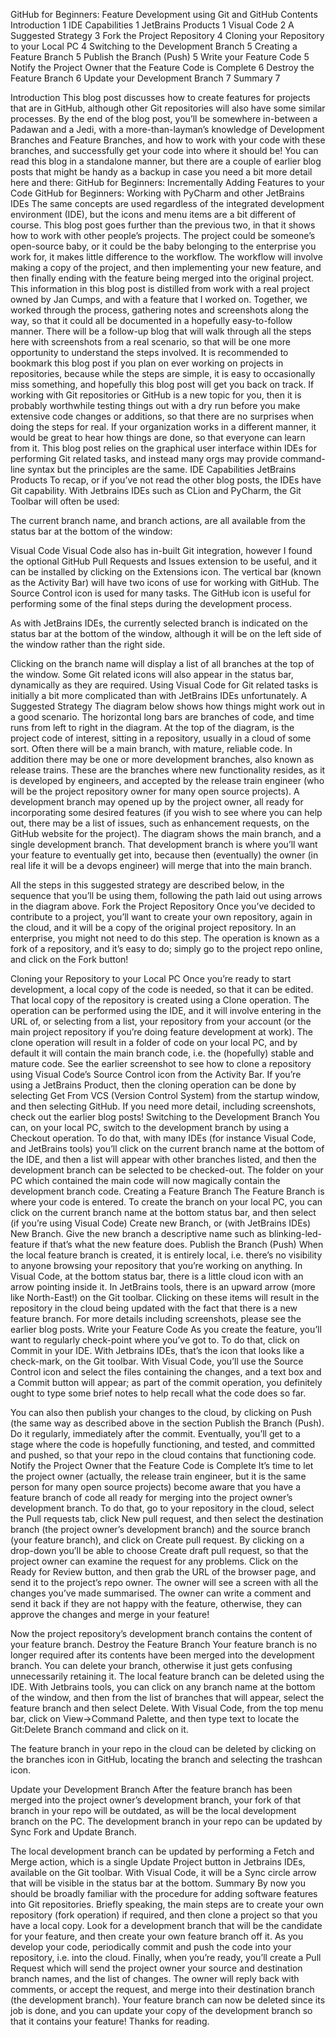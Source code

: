 GitHub for Beginners: Feature Development using Git and GitHub
Contents
Introduction	1
IDE Capabilities	1
JetBrains Products	1
Visual Code	2
A Suggested Strategy	3
Fork the Project Repository	4
Cloning your Repository to your Local PC	4
Switching to the Development Branch	5
Creating a Feature Branch	5
Publish the Branch (Push)	5
Write your Feature Code	5
Notify the Project Owner that the Feature Code is Complete	6
Destroy the Feature Branch	6
Update your Development Branch	7
Summary	7


Introduction
This blog post discusses how to create features for projects that are in GitHub, although other Git repositories will also have some similar processes. By the end of the blog post, you’ll be somewhere in-between a Padawan and a Jedi, with a more-than-layman’s knowledge of Development Branches and Feature Branches, and how to work with your code with these branches, and successfully get your code into where it should be!
You can read this blog in a standalone manner, but there are a couple of earlier blog posts that might be handy as a backup in case you need a bit more detail here and there:
GitHub for Beginners: Incrementally Adding Features to your Code
GitHub for Beginners: Working with PyCharm and other JetBrains IDEs
The same concepts are used regardless of the integrated development environment (IDE), but the icons and menu items are a bit different of course.
This blog post goes further than the previous two, in that it shows how to work with other people’s projects. The project could be someone’s open-source baby, or it could be the baby belonging to the enterprise you work for, it makes little difference to the workflow. The workflow will involve making a copy of the project, and then implementing your new feature, and then finally ending with the feature being merged into the original project.
This information in this blog post is distilled from work with a real project owned by Jan Cumps, and with a feature that I worked on. Together, we worked through the process, gathering notes and screenshots along the way, so that it could all be documented in a hopefully easy-to-follow manner.
There will be a follow-up blog that will walk through all the steps here with screenshots from a real scenario, so that will be one more opportunity to understand the steps involved.
It is recommended to bookmark this blog post if you plan on ever working on projects in repositories, because while the steps are simple, it is easy to occasionally miss something, and hopefully this blog post will get you back on track. If working with Git repositories or GitHub is a new topic for you, then it is probably worthwhile testing things out with a dry run before you make extensive code changes or additions, so that there are no surprises when doing the steps for real.
If your organization works in a different manner, it would be great to hear how things are done, so that everyone can learn from it. This blog post relies on the graphical user interface within IDEs for performing Git related tasks, and instead many orgs may provide command-line syntax but the principles are the same.
IDE Capabilities
JetBrains Products
To recap, or if you’ve not read the other blog posts, the IDEs have Git capability. With Jetbrains IDEs such as CLion and PyCharm, the Git Toolbar will often be used:
 
The current branch name, and branch actions, are all available from the status bar at the bottom of the window:
 
Visual Code
Visual Code also has in-built Git integration, however I found the optional GitHub Pull Requests and Issues extension to be useful, and it can be installed by clicking on the Extensions icon. The vertical bar (known as the Activity Bar) will have two icons of use for working with GitHub. The Source Control icon is used for many tasks. The GitHub icon is useful for performing some of the final steps during the development process.
 
As with JetBrains IDEs, the currently selected branch is indicated on the status bar at the bottom of the window, although it will be on the left side of the window rather than the right side. 
 
Clicking on the branch name will display a list of all branches at the top of the window. Some Git related icons will also appear in the status bar, dynamically as they are required.
Using Visual Code for Git related tasks is initially a bit more complicated than with JetBrains IDEs unfortunately.
A Suggested Strategy
The diagram below shows how things might work out in a good scenario. The horizontal long bars are branches of code, and time runs from left to right in the diagram.
At the top of the diagram, is the project code of interest, sitting in a repository, usually in a cloud of some sort. Often there will be a main branch, with mature, reliable code. In addition there may be one or more development branches, also known as release trains. These are the branches where new functionality resides, as it is developed by engineers, and accepted by the release train engineer (who will be the project repository owner for many open source projects). A development branch may opened up by the project owner, all ready for incorporating some desired features (if you wish to see where you can help out, there may be a list of issues, such as enhancement requests, on the GitHub website for the project).
The diagram shows the main branch, and a single development branch. That development branch is where you’ll want your feature to eventually get into, because then (eventually) the owner (in real life it will be a devops engineer) will merge that into the main branch.
 
All the steps in this suggested strategy are described below, in the sequence that you’ll be using them, following the path laid out using arrows in the diagram above.
Fork the Project Repository
Once you’ve decided to contribute to a project, you’ll want to create your own repository, again in the cloud, and it will be a copy of the original project repository. In an enterprise, you might not need to do this step. The operation is known as a fork of a repository, and it’s easy to do; simply go to the project repo online, and click on the Fork button!
 
Cloning your Repository to your Local PC
Once you’re ready to start development, a local copy of the code is needed, so that it can be edited. That local copy of the repository is created using a Clone operation. The operation can be performed using the IDE, and it will involve entering in the URL of, or selecting from a list, your repository from your account (or the main project repository if you’re doing feature development at work).
The clone operation will result in a folder of code on your local PC, and by default it will contain the main branch code, i.e. the (hopefully) stable and mature code. See the earlier screenshot to see how to clone a repository using Visual Code’s Source Control icon from the Activity Bar. If you’re using a JetBrains Product, then the cloning operation can be done by selecting Get From VCS (Version Control System) from the startup window, and then selecting GitHub. If you need more detail, including screenshots, check out the earlier blog posts!
Switching to the Development Branch
You can, on your local PC, switch to the development branch by using a Checkout operation. To do that, with many IDEs (for instance Visual Code, and JetBrains tools) you’ll click on the current branch name at the bottom of the IDE, and then a list will appear with other branches listed, and then the development branch can be selected to be checked-out. The folder on your PC which contained the main code will now magically contain the development branch code. 
Creating a Feature Branch
The Feature Branch is where your code is entered. To create the branch on your local PC, you can click on the current branch name at the bottom status bar, and then select (if you’re using Visual Code) Create new Branch, or (with JetBrains IDEs) New Branch. 
Give the new branch a descriptive name such as blinking-led-feature if that’s what the new feature does.
Publish the Branch (Push)
When the local feature branch is created, it is entirely local, i.e. there’s no visibility to anyone browsing your repository that you’re working on anything. In Visual Code, at the bottom status bar, there is a little cloud icon with an arrow pointing inside it. In JetBrains tools, there is an upward arrow (more like North-East!) on the Git toolbar. Clicking on these items will result in the repository in the cloud being updated with the fact that there is a new feature branch. For more details including screenshots, please see the earlier blog posts.
Write your Feature Code
As you create the feature, you’ll want to regularly check-point where you’ve got to. To do that, click on Commit in your IDE. With Jetbrains IDEs, that’s the icon that looks like a check-mark, on the Git toolbar. With Visual Code, you’ll use the Source Control icon and select the files containing the changes, and a text box and a Commit button will appear; as part of the commit operation, you definitely ought to type some brief notes to help recall what the code does so far. 
 
You can also then publish your changes to the cloud, by clicking on Push (the same way as described above in the section Publish the Branch (Push). Do it regularly, immediately after the commit.
Eventually, you’ll get to a stage where the code is hopefully functioning, and tested, and committed and pushed, so that your repo in the cloud contains that functioning code.
Notify the Project Owner that the Feature Code is Complete
It’s time to let the project owner (actually, the release train engineer, but it is the same person for many open source projects) become aware that you have a feature branch of code all ready for merging into the project owner’s development branch. To do that, go to your repository in the cloud, select the Pull requests tab, click New pull request, and then select the destination branch (the project owner’s development branch) and the source branch (your feature branch), and click on Create pull request. 
 By clicking on a drop-down you’ll be able to choose Create draft pull request, so that the project owner can examine the request for any problems. Click on the Ready for Review button, and then grab the URL of the browser page, and send it to the project’s repo owner. The owner will see a screen with all the changes you’ve made summarised. The owner can write a comment and send it back if they are not happy with the feature, otherwise, they can approve the changes and merge in your feature! 
 
Now the project repository’s development branch contains the content of your feature branch.
Destroy the Feature Branch
Your feature branch is no longer required after its contents have been merged into the development branch. You can delete your branch, otherwise it just gets confusing unnecessarily retaining it. The local feature branch can be deleted using the IDE. With Jetbrains tools, you can click on any branch name at the bottom of the window, and then from the list of branches that will appear, select the feature branch and then select Delete. With Visual Code, from the top menu bar, click on View->Command Palette, and then type text to locate the Git:Delete Branch command and click on it.
 
 
The feature branch in your repo in the cloud can be deleted by clicking on the branches icon in GitHub, locating the branch and selecting the trashcan icon.
 
Update your Development Branch
After the feature branch has been merged into the project owner’s development branch, your fork of that branch in your repo will be outdated, as will be the local development branch on the PC. The development branch in your repo can be updated by Sync Fork and Update Branch. 
 
The local development branch can be updated by performing a Fetch and Merge action, which is a single Update Project button in Jetbrains IDEs, available on the Git toolbar. With Visual Code, it will be a Sync circle arrow that will be visible in the status bar at the bottom.
Summary
By now you should be broadly familiar with the procedure for adding software features into Git repositories. 
Briefly speaking, the main steps are to create your own repository (fork operation) if required, and then clone a project so that you have a local copy. Look for a development branch that will be the candidate for your feature, and then create your own feature branch off it. 
As you develop your code, periodically commit and push the code into your repository, i.e. into the cloud. Finally, when you’re ready, you’ll create a Pull Request which will send the project owner your source and destination branch names, and the list of changes. The owner will reply back with comments, or accept the request, and merge into their destination branch (the development branch).
Your feature branch can now be deleted since its job is done, and you can update your copy of the development branch so that it contains your feature!
Thanks for reading.

